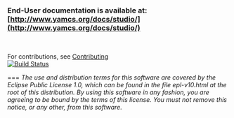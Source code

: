 ### End-User documentation is available at: [http://www.yamcs.org/docs/studio/](http://www.yamcs.org/docs/studio/)

<p>&nbsp;</p>

For contributions, see [Contributing](/notes/Contributing.md)<br>
[![Build Status](https://travis-ci.org/yamcs/yamcs-studio.svg?branch=master)](https://travis-ci.org/yamcs/yamcs-studio)

===
*The use and distribution terms for this software are covered by the Eclipse Public License 1.0, which can be found in the file epl-v10.html at the root of this distribution. By using this software in any fashion, you are agreeing to be bound by the terms of this license. You must not remove this notice, or any other, from this software.*

